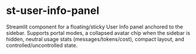# st-user-info-panel
Streamlit component for a floating/sticky User Info panel anchored to the sidebar. Supports portal modes, a collapsed avatar chip when the sidebar is hidden, neutral usage stats (messages/tokens/cost), compact layout, and controlled/uncontrolled state.
